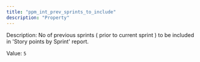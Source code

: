 ```yaml
---
title: "ppm_int_prev_sprints_to_include"
description: "Property"
---
```


Description: No of previous sprints ( prior to current sprint ) to be included in 'Story points by Sprint' report.

Value: `5`